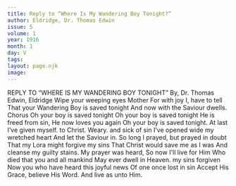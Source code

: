 ```yaml
---
title: Reply to “Where Is My Wandering Boy Tonight?”
author: Eldridge, Dr. Thomas Edwin
issue: 5
volume: 1
year: 1916
month: 1
day: V
tags:
layout: page.njk
image:
---
```

REPLY TO “WHERE IS MY WANDERING BOY TONIGHT”    By, Dr. Thomas Edwin, Eldridge    Wipe your weeping eyes Mother    For with joy I, have to tell That your Wandering Boy is saved tonight And now with the Saviour dwells. Chorus Oh your boy is saved tonight Oh your boy is saved tonight He is freed from sin, He now loves you again Oh your boy is saved tonight. At last I’ve given myself. to Christ. Weary. and sick of sin I’ve opened wide my wretched heart And let the Saviour in. So long I prayed, but prayed in doubt That my Lora might forgive my sins That Christ would save me as I was And cleanse my guilty stains. My prayer was heard, So now I'll live for Him Who died that you and all mankind May ever dwell in Heaven. my sins forgiven Now you who have heard this joyful news Of one once lost in sin Accept His Grace, believe His Word. And live as unto Him. 
